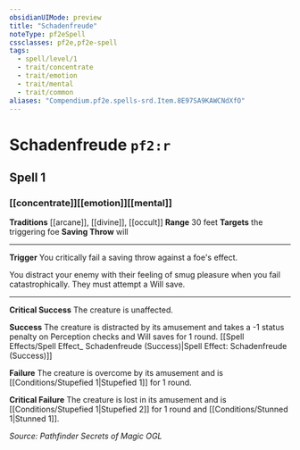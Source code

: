 ```yaml
---
obsidianUIMode: preview
title: "Schadenfreude"
noteType: pf2eSpell
cssclasses: pf2e,pf2e-spell
tags:
  - spell/level/1
  - trait/concentrate
  - trait/emotion
  - trait/mental
  - trait/common
aliases: "Compendium.pf2e.spells-srd.Item.8E97SA9KAWCNdXfO" 
---
```

# Schadenfreude  `pf2:r`  
## Spell 1
### [[concentrate]][[emotion]][[mental]]
**Traditions** [[arcane]], [[divine]], [[occult]]
**Range** 30 feet
**Targets** the triggering foe
**Saving Throw**  will
* * * 
**Trigger** You critically fail a saving throw against a foe's effect.

You distract your enemy with their feeling of smug pleasure when you fail catastrophically. They must attempt a Will save.

* * *

**Critical Success** The creature is unaffected.

**Success** The creature is distracted by its amusement and takes a -1 status penalty on Perception checks and Will saves for 1 round. [[Spell Effects/Spell Effect_ Schadenfreude (Success)|Spell Effect: Schadenfreude (Success)]]

**Failure** The creature is overcome by its amusement and is [[Conditions/Stupefied 1|Stupefied 1]] for 1 round.

**Critical Failure** The creature is lost in its amusement and is [[Conditions/Stupefied 1|Stupefied 2]] for 1 round and [[Conditions/Stunned 1|Stunned 1]].

*Source: Pathfinder Secrets of Magic*
*OGL*